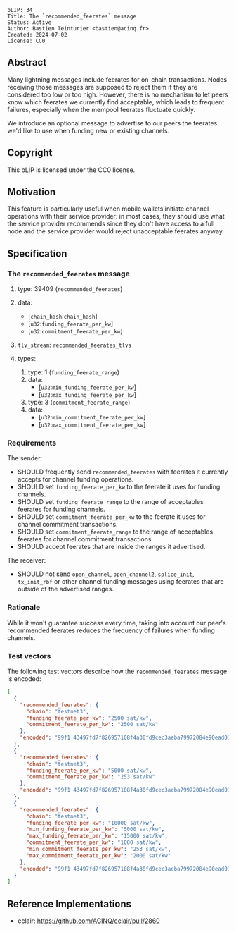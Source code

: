 ```
bLIP: 34
Title: The `recommended_feerates` message
Status: Active
Author: Bastien Teinturier <bastien@acinq.fr>
Created: 2024-07-02
License: CC0
```

## Abstract

Many lightning messages include feerates for on-chain transactions. Nodes
receiving those messages are supposed to reject them if they are considered
too low or too high. However, there is no mechanism to let peers know which
feerates we currently find acceptable, which leads to frequent failures,
especially when the mempool feerates fluctuate quickly.

We introduce an optional message to advertise to our peers the feerates we'd
like to use when funding new or existing channels.

## Copyright

This bLIP is licensed under the CC0 license.

## Motivation

This feature is particularly useful when mobile wallets initiate channel
operations with their service provider: in most cases, they should use what
the service provider recommends since they don't have access to a full node
and the service provider would reject unacceptable feerates anyway.

## Specification

### The `recommended_feerates` message

1. type: 39409 (`recommended_feerates`)
2. data:
   * [`chain_hash`:`chain_hash`]
   * [`u32`:`funding_feerate_per_kw`]
   * [`u32`:`commitment_feerate_per_kw`]

1. `tlv_stream`: `recommended_feerates_tlvs`
2. types:
    1. type: 1 (`funding_feerate_range`)
    2. data:
        * [`u32`:`min_funding_feerate_per_kw`]
        * [`u32`:`max_funding_feerate_per_kw`]
    1. type: 3 (`commitment_feerate_range`)
    2. data:
        * [`u32`:`min_commitment_feerate_per_kw`]
        * [`u32`:`max_commitment_feerate_per_kw`]

### Requirements

The sender:

* SHOULD frequently send `recommended_feerates` with feerates it currently
  accepts for channel funding operations.
* SHOULD set `funding_feerate_per_kw` to the feerate it uses for funding
  channels.
* SHOULD set `funding_feerate_range` to the range of acceptables feerates
  for funding channels.
* SHOULD set `commitment_feerate_per_kw` to the feerate it uses for channel
  commitment transactions.
* SHOULD set `commitment_feerate_range` to the range of acceptables feerates
  for channel commitment transactions.
* SHOULD accept feerates that are inside the ranges it advertised.

The receiver:

* SHOULD not send `open_channel`, `open_channel2`, `splice_init`, `tx_init_rbf`
  or other channel funding messages using feerates that are outside of the
  advertised ranges.

### Rationale

While it won't guarantee success every time, taking into account our peer's
recommended feerates reduces the frequency of failures when funding channels.

### Test vectors

The following test vectors describe how the `recommended_feerates` message is
encoded:

```json
[
  {
    "recommended_feerates": {
      "chain": "testnet3",
      "funding_feerate_per_kw": "2500 sat/kw",
      "commitment_feerate_per_kw": "2500 sat/kw"
    },
    "encoded": "99f1 43497fd7f826957108f4a30fd9cec3aeba79972084e90ead01ea330900000000 000009c4 000009c4"
  },
  {
    "recommended_feerates": {
      "chain": "testnet3",
      "funding_feerate_per_kw": "5000 sat/kw",
      "commitment_feerate_per_kw": "253 sat/kw"
    },
    "encoded": "99f1 43497fd7f826957108f4a30fd9cec3aeba79972084e90ead01ea330900000000 00001388 000000fd"
  },
  {
    "recommended_feerates": {
      "chain": "testnet3",
      "funding_feerate_per_kw": "10000 sat/kw",
      "min_funding_feerate_per_kw": "5000 sat/kw",
      "max_funding_feerate_per_kw": "15000 sat/kw",
      "commitment_feerate_per_kw": "1000 sat/kw",
      "min_commitment_feerate_per_kw": "253 sat/kw",
      "max_commitment_feerate_per_kw": "2000 sat/kw"
    },
    "encoded": "99f1 43497fd7f826957108f4a30fd9cec3aeba79972084e90ead01ea330900000000 00002710 000003e8 01080000138800003a98 0308000000fd000007d0"
  }
]
```

## Reference Implementations

* eclair: <https://github.com/ACINQ/eclair/pull/2860>
